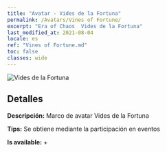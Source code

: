 ```yaml
---
title: "Avatar - Vides de la Fortuna"
permalink: /Avatars/Vines of Fortune/
excerpt: "Era of Chaos  Vides de la Fortuna"
last_modified_at: 2021-08-04
locale: es
ref: "Vines of Fortune.md"
toc: false
classes: wide
---
```

 ![Vides de la Fortuna](/images/a/avatarFrame_92.png)

## Detalles

 **Descripción:** Marco de avatar Vides de la Fortuna 

 **Tips:** Se obtiene mediante la participación en eventos 

 **Is available:**  + 

